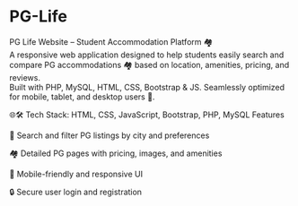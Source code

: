 # PG-Life
PG Life Website – Student Accommodation Platform 🏘️ 
<br>
A responsive web application designed to help students easily search and compare PG accommodations 🏘️ based on location, amenities, pricing, and reviews.
<br> 
Built with PHP, MySQL, HTML, CSS, Bootstrap & JS. 
Seamlessly optimized for mobile, tablet, and desktop users 📱.

🌐🛠️ Tech Stack: HTML, CSS, JavaScript, Bootstrap, PHP, MySQL Features

🎯 Search and filter PG listings by city and preferences

🏘️ Detailed PG pages with pricing, images, and amenities

📱 Mobile-friendly and responsive UI

🔒 Secure user login and registration
